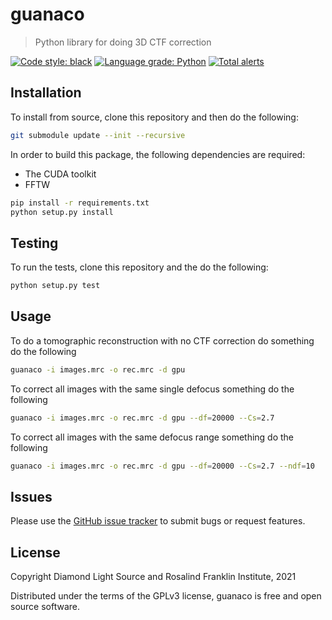 # guanaco
> Python library for doing 3D CTF correction

[![Code style: black](https://img.shields.io/badge/code%20style-black-000000.svg)](https://github.com/psf/black)
[![Language grade: Python](https://img.shields.io/lgtm/grade/python/g/jmp1985/guanaco.svg?logo=lgtm&logoWidth=18)](https://lgtm.com/projects/g/jmp1985/guanaco/context:python)
[![Total alerts](https://img.shields.io/lgtm/alerts/g/jmp1985/guanaco.svg?logo=lgtm&logoWidth=18)](https://lgtm.com/projects/g/jmp1985/guanaco/alerts/)

## Installation

To install from source, clone this repository and then do the following:

```sh
git submodule update --init --recursive
```

In order to build this package, the following dependencies are required:

- The CUDA toolkit
- FFTW

```sh
pip install -r requirements.txt
python setup.py install 
```

## Testing

To run the tests, clone this repository and the do the following:

```sh
python setup.py test
```

## Usage

To do a tomographic reconstruction with no CTF correction do something do the following

```sh
guanaco -i images.mrc -o rec.mrc -d gpu
```

To correct all images with the same single defocus something do the following

```sh
guanaco -i images.mrc -o rec.mrc -d gpu --df=20000 --Cs=2.7
```

To correct all images with the same defocus range something do the following

```sh
guanaco -i images.mrc -o rec.mrc -d gpu --df=20000 --Cs=2.7 --ndf=10
```

## Issues

Please use the [GitHub issue tracker](https://github.com/rosalindfranklininstitute/guanaco/issues) to submit bugs or request features.

## License

Copyright Diamond Light Source and Rosalind Franklin Institute, 2021

Distributed under the terms of the GPLv3 license, guanaco is free and open source software.

